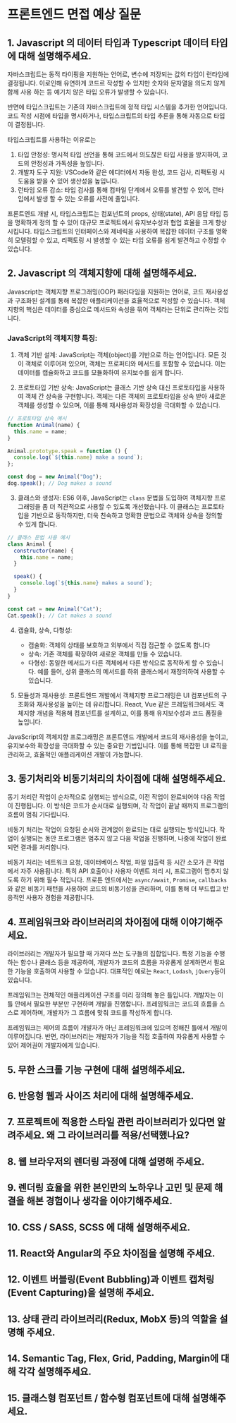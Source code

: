 # 프론트엔드 면접 예상 질문

## 1. Javascript 의 데이터 타입과 Typescript 데이터 타입에 대해 설명해주세요.

자바스크립트는 동적 타이핑을 지원하는 언어로, 변수에 저장되는 값의 타입이 런타임에 결정됩니다. 이로인해 유연하게 코드르 작성할 수 있지만 숫자와 문자열을 의도치 않게 함께 사용 하는 등 예기치 않은 타입 오류가 발생할 수 있습니다.

반면에 타입스크립트는 기존의 자바스크립트에 정적 타입 시스템을 추가한 언어입니다. 코드 작성 시점에 타입을 명시하거나, 타입스크립트의 타입 추론을 통해 자동으로 타입이 결정됩니다.

타입스크립트를 사용하는 이유로는

1. 타입 안정성: 명시적 타입 선언을 통해 코드에서 의도찮은 타입 사용을 방지하여, 코드의 안정성과 가독성을 높입니다.
2. 개발자 도구 지원: VSCode와 같은 에디터에서 자동 완성, 코드 검사, 리팩토링 시 도움을 받을 수 있어 생산성을 높입니다.
3. 런타임 오류 감소: 타입 검사를 통해 컴파일 단계에서 오류를 발견할 수 있어, 런타입에서 발생 할 수 있는 오류를 사전에 줄입니다.

프론트엔드 개발 시, 타입스크립트는 컴포넌트의 props, 상태(state), API 응답 타입 등을 명확하게 정의 할 수 있어 대규모 프로젝트에서 유지보수성과 협업 효율을 크게 향상 시킵니다.
타입스크립트의 인터페이스와 제네릭을 사용하여 복잡한 데이터 구조를 명확히 모델링할 수 있고, 리팩토링 시 발생할 수 있는 타입 오류를 쉽게 발견하고 수정할 수 있습니다.

## 2. Javascript 의 객체지향에 대해 설명해주세요.

Javascript는 객체지향 프로그래밍(OOP) 패러다임을 지원하는 언어로, 코드 재사용성과 구조화된 설계를 통해 복잡한 애플리케이션을 효율적으로 작성할 수 있습니다. 객체지향의 핵심은 데이터를 중심으로 메서드와 속성을 묶어 객체라는 단위로 관리하는 것입니다.

### JavaScript의 객체지향 특징:

1. 객체 기반 설계: JavaScript는 객체(object)를 기반으로 하는 언어입니다. 모든 것이 객체로 이루어져 있으며, 객체는 프로퍼티와 메서드를 포함할 수 있습니다. 이는 데이터를 캡슐화하고 코드를 모듈화하여 유지보수를 쉽게 합니다.

2. 프로토타입 기반 상속: JavaScript는 클래스 기반 상속 대신 프로토타입을 사용하여 객체 간 상속을 구현합니다. 객체는 다른 객체의 프로토타입을 상속 받아 새로운 객체를 생성할 수 있으며, 이를 통해 재사용성과 확장성을 극대화할 수 있습니다.

```jsx
// 프로토타입 상속 예시
function Animal(name) {
  this.name = name;
}

Animal.prototype.speak = function () {
  console.log(`${this.name} make a sound`);
};

const dog = new Animal("Dog");
dog.speak(); // Dog makes a sound
```

3. 클래스와 생성자: ES6 이후, JavaScript는 `class` 문법을 도입하여 객체지향 프로그래밍을 좀 더 직관적으로 사용할 수 있도록 개선했습니다. 이 클래스는 프로토타입을 기반으로 동작하지만, 더욱 친숙하고 명확한 문법으로 객체와 상속을 정의할 수 있게 합니다.

```jsx
// 클래스 문법 사용 예시
class Animal {
  constructor(name) {
    this.name = name;
  }

  speak() {
    console.log(`${this.name} makes a sound`);
  }
}

const cat = new Animal("Cat");
Cat.speak(); // Cat makes a sound
```

4. 캡슐화, 상속, 다형성:

   - 캡술화: 객체의 상태를 보호하고 외부에서 직접 접근할 수 없도록 합니다
   - 상속: 기존 객체를 확장하여 새로운 객체를 만들 수 있습니다.
   - 다형성: 동일한 메서드가 다른 객체에서 다른 방식으로 동작하게 할 수 있습니다. 예를 들어, 상위 클래스의 메서드를 하위 클래스에서 재정의하여 사용할 수 있습니다.

5. 모듈성과 재사용성: 프론트엔드 개발에서 객체지향 프로그래밍은 UI 컴포넌트의 구조화와 재사용성을 높이는 데 유리합니다. React, Vue 같은 프레임워크에서도 객체지향 개념을 적용해 컴포넌트를 설계하고, 이를 통해 유지보수성과 코드 품질을 높입니다.

JavaScript의 객체지향 프로그래밍은 프론트엔드 개발에서 코드의 재사용성을 높이고, 유지보수와 확장성을 극대화할 수 있는 중요한 기법입니다. 이를 통해 복잡한 UI 로직을 관리하고, 효율적인 애플리케이션 개발이 가능합니다.

## 3. 동기처리와 비동기처리의 차이점에 대해 설명해주세요.

동기 처리란 작업이 순차적으로 실행되는 방식으로, 이전 작업이 완료되어야 다음 작업이 진행됩니다. 이 방식은 코드가 순서대로 실행되며, 각 작업이 끝날 때까지 프로그램의 흐름이 멈춰 기다립니다.

비동기 처리는 작업이 요청된 순서와 관계없이 완료되는 대로 실행되는 방식입니다. 작업이 실행되는 동안 프로그램은 멈추지 않고 다음 작업을 진행하며, 나중에 작업이 완료되면 결과를 처리합니다.

비동기 처리는 네트워크 요청, 데이터베이스 작업, 파일 입출력 등 시간 소모가 큰 작업에서 자주 사용됩니다. 특히 API 호출이나 사용자 이벤트 처리 시, 프로그램이 멈추지 않도록 하기 위해 필수 적입니다.
프로튼 엔드에서는 `async/await`, `Promise`, `callbacks`와 같은 비동기 패턴을 사용하여 코드의 비동기성을 관리하며, 이를 통해 더 부드럽고 반응적인 사용자 경험을 제공합니다.

## 4. 프레임워크와 라이브러리의 차이점에 대해 이야기해주세요.

라이브러리는 개발자가 필요할 때 가져다 쓰는 도구들의 집합입니다. 특정 기능을 수행하는 함수나 클래스 등을 제공하여, 개발자가 코드의 흐름을 자유롭게 설계하면서 필요한 기능을 호출하여 사용할 수 있습니다. 대표적인 예로는 `React`, `Lodash`, `jQuery`등이 있습니다.

프레임워크는 전체적인 애플리케이션 구조를 미리 정의해 놓은 틀입니다. 개발자는 이 틀 안에서 필요한 부분만 구현하며 개발을 진행합니다. 프레임워크는 코드의 흐름을 스스로 제어하며, 개발자가 그 흐름에 맞춰 코드를 작성하게 합니다.

프레임워크는 제어의 흐름이 개발자가 아닌 프레임워크에 있으며 정해진 틀에서 개발이 이루어집니다. 반면, 라이브러리는 개발자가 기능을 직접 호출하여 자유롭게 사용할 수 있어 제어권이 개발자에게 있습니다.

## 5. 무한 스크롤 기능 구현에 대해 설명해주세요.

## 6. 반응형 웹과 사이즈 처리에 대해 설명해주세요.

## 7. 프로젝트에 적용한 스타일 관련 라이브러리가 있다면 알려주세요. 왜 그 라이브러리를 적용/선택했나요?

## 8. 웹 브라우저의 렌더링 과정에 대해 설명해 주세요.

## 9. 렌더링 효율을 위한 본인만의 노하우나 고민 및 문제 해결을 해본 경험이나 생각을 이야기해주세요.

## 10. CSS / SASS, SCSS 에 대해 설명해주세요.

## 11. React와 Angular의 주요 차이점을 설명해 주세요.

## 12. 이벤트 버블링(Event Bubbling)과 이벤트 캡처링(Event Capturing)을 설명해 주세요.

## 13. 상태 관리 라이브러리(Redux, MobX 등)의 역할을 설명해 주세요.

## 14. Semantic Tag, Flex, Grid, Padding, Margin에 대해 각각 설명해주세요.

## 15. 클래스형 컴포넌트 / 함수형 컴포넌트에 대해 설명해주세요.
